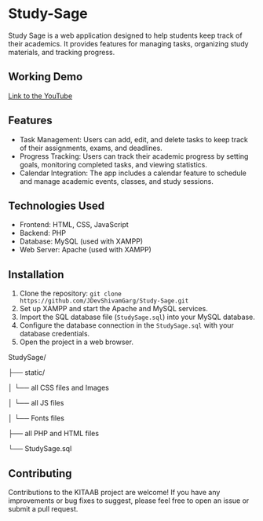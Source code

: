 # Study-Sage
Study Sage is a web application designed to help students keep track of their academics. It provides features for managing tasks, organizing study materials, and tracking progress.

## Working Demo
<a href="https://youtu.be/8Dz9M_uLdAA">Link to the YouTube</a>

## Features

- Task Management: Users can add, edit, and delete tasks to keep track of their assignments, exams, and deadlines.
- Progress Tracking: Users can track their academic progress by setting goals, monitoring completed tasks, and viewing statistics.
- Calendar Integration: The app includes a calendar feature to schedule and manage academic events, classes, and study sessions.

## Technologies Used

- Frontend: HTML, CSS, JavaScript
- Backend: PHP
- Database: MySQL (used with XAMPP)
- Web Server: Apache (used with XAMPP)

## Installation

1. Clone the repository:  `git clone https://github.com/JDevShivamGarg/Study-Sage.git`
2. Set up XAMPP and start the Apache and MySQL services.
3. Import the SQL database file (`StudySage.sql`) into your MySQL database.
4. Configure the database connection in the `StudySage.sql` with your database credentials.
5. Open the project in a web browser.

StudySage/

├── static/

│ └── all CSS files and Images

│ └── all JS files

│ └── Fonts files

├── all PHP and HTML files

└── StudySage.sql


## Contributing

Contributions to the KITAAB project are welcome! If you have any improvements or bug fixes to suggest, please feel free to open an issue or submit a pull request.

